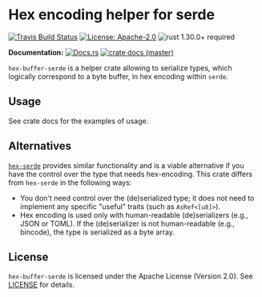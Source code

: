 # Hex encoding helper for serde

[![Travis Build Status](https://img.shields.io/travis/com/slowli/hex-buffer-serde/master.svg?label=Linux%20Build)](https://travis-ci.com/slowli/hex-buffer-serde) 
[![License: Apache-2.0](https://img.shields.io/github/license/slowli/hex-buffer-serde.svg)](https://github.com/slowli/hex-buffer-serde/blob/master/LICENSE)
![rust 1.30.0+ required](https://img.shields.io/badge/rust-1.30.0+-blue.svg?label=Required%20Rust)

**Documentation:** [![Docs.rs](https://docs.rs/hex-buffer-serde/badge.svg)](https://docs.rs/hex-buffer-serde/) 
[![crate docs (master)](https://img.shields.io/badge/master-yellow.svg?label=docs)](https://slowli.github.io/hex-buffer-serde/hex_buffer_serde/)

`hex-buffer-serde` is a helper crate allowing to serialize types, which logically correspond to a byte buffer,
in hex encoding within `serde`.

## Usage

See crate docs for the examples of usage.

## Alternatives

[`hex-serde`] provides similar functionality and is a viable alternative if you have the control over the type
that needs hex-encoding. This crate differs from `hex-serde` in the following ways:

- You don't need control over the (de)serialized type; it does not need to implement any specific "useful" traits
  (such as `AsRef<[u8]>`).
- Hex encoding is used only with human-readable (de)serializers (e.g., JSON or TOML). If the (de)serializer
  is not human-readable (e.g., bincode), the type is serialized as a byte array.

## License

`hex-buffer-serde` is licensed under the Apache License (Version 2.0). See [LICENSE](LICENSE) for details.

[`hex-serde`]: https://crates.io/crates/hex-serde